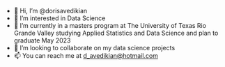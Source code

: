 - 👋 Hi, I’m @dorisavedikian
- 👀 I’m interested in Data Science 
- 🌱 I’m currently in a masters program at The University of Texas Rio Grande Valley studying Applied Statistics and Data Science and plan to graduate May 2023
- 💞️ I’m looking to collaborate on my data science projects
- 📫 You can reach me at d_avedikian@hotmail.com

<!---
dorisavedikian/dorisavedikian is a ✨ special ✨ repository because its `README.md` (this file) appears on your GitHub profile.
You can click the Preview link to take a look at your changes.
--->
